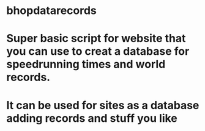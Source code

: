 # bhopdatarecords
# Super basic script for website that you can use to creat a database for speedrunning times and world records.

# It can be used for sites as a database adding records and stuff you like
